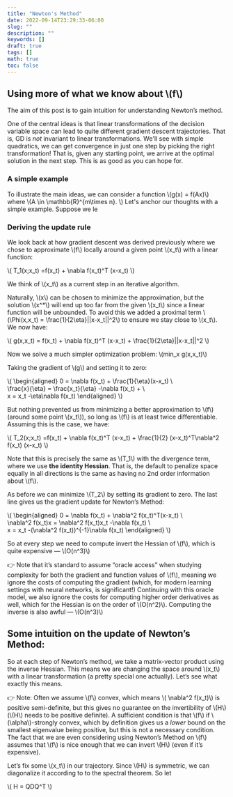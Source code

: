```yaml
---
title: "Newton's Method"
date: 2022-09-14T23:29:33-06:00
slug: ""
description: ""
keywords: []
draft: true
tags: []
math: true
toc: false
---
```

## Using more of what we know about \\(f\\)

The aim of this post is to gain intuition for understanding Newton’s method.

One of the central ideas is that linear transformations of the decision variable space can lead to quite different gradient descent trajectories. That is, GD is *not* invariant to linear transformations. We'll see with simple quadratics, we can get convergence in just one step by picking the right transformation! That is, given any starting point, we arrive at the optimal solution in the next step. This is as good as you can hope for.

### A simple example

To illustrate the main ideas, we can consider a function \\(g(x) = f(Ax)\\) where \\(A \in \mathbb{R}^{m\times n}.  \\)
Let's anchor our thoughts with a simple example. Suppose we le


### Deriving the update rule
We look back at how gradient descent was derived previously where we chose to approximate \\(f\\) locally around a given point \\(x_t\\) with a linear function:

\\(
T_1(x;x_t) =f(x_t) + \nabla f(x_t)^T (x-x_t)
\\)

We think of \\(x_t\\) as a current step in an iterative algorithm.

Naturally, \\(x\\) can be chosen to minimize the approximation, but the solution \\(x^*\\) will end up too far from the given \\(x_t\\) since a linear function will be unbounded. To avoid this we added a proximal term \\(\Phi(x,x_t) = \frac{1}{2\eta}||x-x_t||^2\\) to ensure we stay close to \\(x_t\\). We now have:

\\(
g(x,x_t) = f(x_t) + \nabla f(x_t)^T (x-x_t) + \frac{1}{2\eta}||x-x_t||^2
\\)

Now we solve a much simpler optimization problem: \\(min_x g(x,x_t)\\)

Taking the gradient of \\(g\\) and setting it to zero:

\\(
\begin{aligned}
0 = \nabla f(x_t) + \frac{1}{\eta}(x-x_t) \\\
\frac{x}{\eta} = \frac{x_t}{\eta} -\nabla f(x_t) +  \\\
x = x_t -\eta\nabla f(x_t)
\end{aligned}
\\)

But nothing prevented us from minimizing a better approximation to \\(f\\) (around some point \\(x_t\\)), so  long as \\(f\\) is at least twice differentiable. Assuming this is the case, we have:

\\(
T_2(x;x_t) =f(x_t) + \nabla f(x_t)^T (x-x_t) + \frac{1}{2} (x-x_t)^T\nabla^2 f(x_t) (x-x_t)
\\)

Note that this is precisely the same as \\(T_1\\) with the divergence term, where we use **the identity Hessian**. That is, the default to penalize space equally in all directions is the same as having no 2nd order information about \\(f\\).

As before we can minimize \\(T_2\\)  by setting its gradient to zero. The last line gives us the gradient update for Newton’s Method:

\\(
\begin{aligned}
0 = \nabla f(x_t) + \nabla^2 f(x_t)^T(x-x_t) \\\
\nabla^2 f(x_t)x = \nabla^2 f(x_t)x_t -\nabla f(x_t)  \\\
x = x_t -(\nabla^2 f(x_t))^{-1}\nabla f(x_t)
\end{aligned}
\\)

So at every step we need to compute invert the Hessian of \\(f\\), which is quite expensive — \\(O(n^3)\\) 


👉 Note that it’s standard to assume “oracle access” when studying complexity for both the gradient and function values of \\(f\\), meaning we ignore the costs of computing the gradient (which, for modern learning settings with neural networks, is significant!) 
Continuing with this oracle model, we also ignore the costs for computing higher order derivatives as well, which for the Hessian is on the order of \\(O(n^2)\\). Computing the inverse is also awful — \\(O(n^3)\\)

## Some intuition on the update of Newton’s Method:

So at each step of Newton’s method, we take a matrix-vector product using the inverse Hessian. This means we are changing the space around \\(x_t\\) with a linear transformation (a pretty special one actually). Let’s see what exactly this means.


👉 Note: Often we assume \\(f\\) convex, which means \\(	\nabla^2 f(x_t)\\) is positive semi-definite, but this gives no guarantee on the invertibility of \\(H\\) (\\(H\\) needs to be positive definite). A sufficient condition is that \\(f\\) if \\(\alpha\\)-strongly convex, which by definition gives us a *lower* bound on the smallest eigenvalue being positive, but this is not a necessary condition. The fact that we are even considering using Newton’s Method on \\(f\\) assumes that \\(f\\) is nice enough that we can invert \\(H\\) (even if it’s expensive).


Let’s fix some \\(x_t\\) in our trajectory. Since \\(H\\) is symmetric, we can diagonalize it according to to the spectral theorem. So let 

\\(
H = QDQ^T
\\)